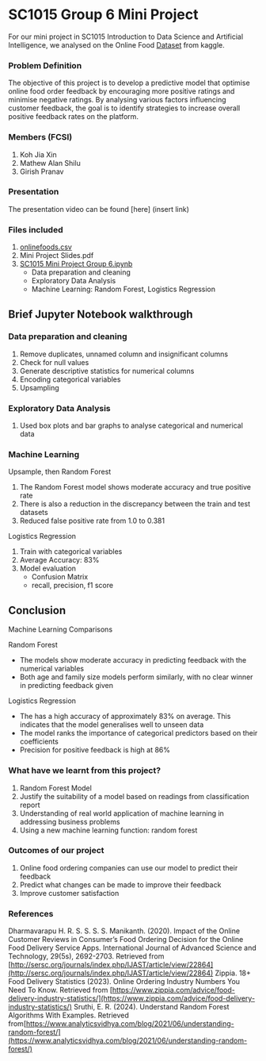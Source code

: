 # SC1015 Group 6 Mini Project
For our mini project in SC1015 Introduction to Data Science and Artificial Intelligence, we analysed on the Online Food [Dataset](https://www.kaggle.com/datasets/sudarshan24byte/online-food-dataset/data) from kaggle.
### Problem Definition
The objective of this project is to develop a predictive model that optimise online food order feedback by encouraging more positive ratings and minimise negative ratings. By analysing various factors influencing customer feedback, the goal is to identify strategies to increase overall positive feedback rates on the platform.
### Members (FCSI)
1. Koh Jia Xin
2. Mathew Alan Shilu
3. Girish Pranav
### Presentation
The presentation video can be found [here] (insert link)
### Files included
1. [onlinefoods.csv](https://github.com/Jiaxin1145/SC1015-Group-6-Mini-Project/blob/main/onlinefoods.csv)
2. Mini Project Slides.pdf
3. [SC1015 Mini Project Group 6.ipynb](https://github.com/Jiaxin1145/SC1015-Group-6-Mini-Project/blob/main/SC1015%20Mini%20Project%20Group%206.ipynb)
   - Data preparation and cleaning
   - Exploratory Data Analysis
   - Machine Learning: Random Forest, Logistics Regression
## Brief Jupyter Notebook walkthrough
### Data preparation and cleaning
1. Remove duplicates, unnamed column and insignificant columns
2. Check for null values
3. Generate descriptive statistics for numerical columns
4. Encoding categorical variables
5. Upsampling
### Exploratory Data Analysis
1. Used box plots and bar graphs to analyse categorical and numerical data
### Machine Learning
Upsample, then Random Forest
1. The Random Forest model shows moderate accuracy and true positive rate
2. There is also a reduction in the discrepancy between the train and test datasets
3. Reduced false positive rate from 1.0 to 0.381
   
Logistics Regression
1. Train with categorical variables
2. Average Accuracy: 83%
3. Model evaluation
   - Confusion Matrix
   - recall, precision, f1 score
## Conclusion
Machine Learning Comparisons

Random Forest
- The models show moderate accuracy in predicting feedback with the numerical variables
- Both age and family size models perform similarly, with no clear winner in predicting feedback given
  
Logistics Regression
- The has a high accuracy of approximately 83% on average. This indicates that the model generalises well to unseen data
- The model ranks the importance of categorical predictors based on their coefficients
- Precision for positive feedback is high at 86%
### What have we learnt from this project?
1. Random Forest Model
2. Justify the suitability of a model based on readings from classification report
3. Understanding of real world application of machine learning in addressing business problems
4. Using a new machine learning function: random forest
### Outcomes of our project
1. Online food ordering companies can use our model to predict their feedback
2. Predict what changes can be made to improve their feedback
3. Improve customer satisfaction
### References
Dharmavarapu H. R. S. S. S. S. Manikanth. (2020). Impact of the Online Customer Reviews in Consumer’s Food Ordering Decision for the Online Food Delivery Service Apps. International Journal of Advanced Science and Technology, 29(5s), 2692-2703. Retrieved from [http://sersc.org/journals/index.php/IJAST/article/view/22864](http://sersc.org/journals/index.php/IJAST/article/view/22864)
Zippia. 18+ Food Delivery Statistics (2023). Online Ordering Industry Numbers You Need To Know. Retrieved from [https://www.zippia.com/advice/food-delivery-industry-statistics/](https://www.zippia.com/advice/food-delivery-industry-statistics/)
Sruthi, E. R. (2024). Understand Random Forest Algorithms With Examples. Retrieved from[https://www.analyticsvidhya.com/blog/2021/06/understanding-random-forest/](https://www.analyticsvidhya.com/blog/2021/06/understanding-random-forest/)
